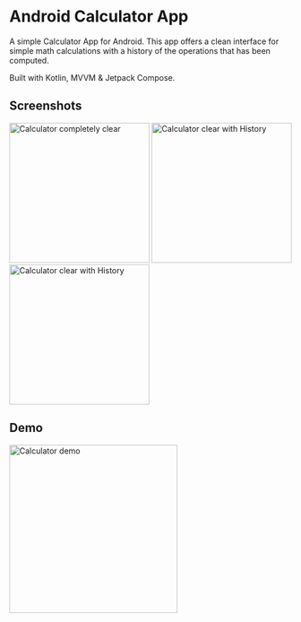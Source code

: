 
# Android Calculator App

A simple Calculator App for Android.
This app offers a clean interface for simple math calculations with a history of the operations that has been computed.

Built with Kotlin, MVVM & Jetpack Compose.


## Screenshots

<p>
  <img src="https://github.com/Katsuhoku/calculator-app/assets/38541662/8592cb34-16bd-4253-aa1b-e8e7c0d96ce2" width="250" alt="Calculator completely clear">
  <img src="https://github.com/Katsuhoku/calculator-app/assets/38541662/cbd7cc25-dad8-4e32-845c-03c52b60e1f7" width="250" alt="Calculator clear with History">
  <img src="https://github.com/Katsuhoku/calculator-app/assets/38541662/80dd77fc-95f8-41a5-906c-bdc02bf61d98" width="250" alt="Calculator clear with History">
</p>

## Demo

<p>
  <img src="https://github.com/Katsuhoku/calculator-app/assets/38541662/6215ba2e-6cb1-46c9-8448-a1a245a86e6f" width="300" alt="Calculator demo">
</p>

